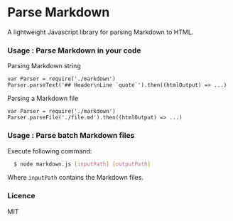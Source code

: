 # Parse Markdown

A lightweight Javascript library for parsing Markdown to HTML.

### Usage : Parse Markdown in your code

Parsing Markdown string

```
var Parser = require('./markdown')
Parser.parseText('## Header\nLine `quote`').then((htmlOutput) => ...)
```

Parsing a Markdown file

```
var Parser = require('./markdown')
Parser.parseFile('./file.md').then((htmlOutput) => ...)
```

### Usage : Parse batch Markdown files

Execute following command:

```bash
  $ node markdown.js [inputPath] [outputPath]
```

Where `inputPath` contains the Markdown files.

### Licence

MIT